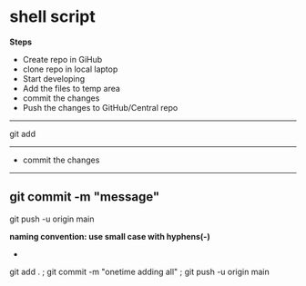 # shell script

**Steps**
* Create repo in GiHub
* clone repo in local laptop
* Start developing
* Add the files to temp area
* commit the changes
* Push the changes to GitHub/Central repo
-------------------

git add <file-name>

--------
* commit the changes
------
git commit -m "message"
----
git push -u origin main


**naming convention: use small case with hyphens(-)**

*
git add . ; git commit -m "onetime adding all" ; git push -u origin main

